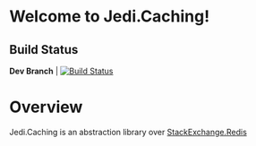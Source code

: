 # Welcome to Jedi.Caching!

## Build Status

**Dev Branch** | [![Build Status](https://travis-ci.com/jedicontributors/Jedi.Caching.svg?branch=dev)](https://travis-ci.com/jedicontributors/Jedi.Caching)

# Overview

Jedi.Caching is an abstraction library over [StackExchange.Redis]([https://stackexchange.github.io/StackExchange.Redis/]) 